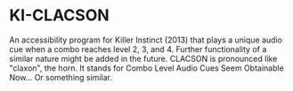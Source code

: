# KI-CLACSON

An accessibility program for Killer Instinct (2013) that plays a unique audio cue when a combo reaches level 2, 3, and 4. Further functionality of a similar nature might be added in the future.  CLACSON is pronounced like "claxon", the horn. It stands for Combo Level Audio Cues Seem Obtainable Now... Or something similar.
